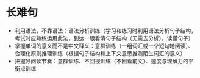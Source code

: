 # 长难句

- 利用语法，不靠语法：语法分析训练（学习和练习时利用语法分析句子结构，考试时应熟练运用此法，到达一眼看清句子结构（无需去分析），读懂句子）
- 掌握单词的意义而不是中文释义：意群训练（一组词汇或一个短句地阅读）、合理化原则推理训练（根据句子结构和上下文意思推测陌生词汇的意义）
- 把握好阅读节奏：意群训练、不回视训练（不回看前文）、速度与理解力的平衡点训练